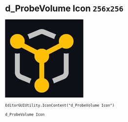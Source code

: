 # d_ProbeVolume Icon `256x256`
<img src="/img/d_ProbeVolume%20Icon.png" width=256 height=256>

``` CSharp
EditorGUIUtility.IconContent("d_ProbeVolume Icon")
```
```
d_ProbeVolume Icon
```
